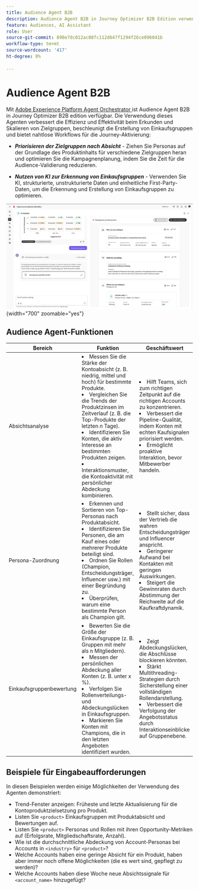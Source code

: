 ```yaml
---
title: Audience Agent B2B
description: Audience Agent B2B in Journey Optimizer B2B Edition verwendet Intent Analysis und Persona Mapping, um Einkaufsgruppen zu erstellen und B2B-Marketing-Workflows zu beschleunigen.
feature: Audiences, AI Assistant
role: User
source-git-commit: 890e7dc012ac08fc112d647f1294f26ce096041b
workflow-type: tm+mt
source-wordcount: '417'
ht-degree: 0%

---
```


# Audience Agent B2B

Mit [Adobe Experience Platform Agent Orchestrator ](https://experienceleague.adobe.com/de/docs/experience-cloud-ai/experience-cloud-ai/agents/agent-orchestrator) ist Audience Agent B2B in Journey Optimizer B2B edition verfügbar. Die Verwendung dieses Agenten verbessert die Effizienz und Effektivität beim Erkunden und Skalieren von Zielgruppen, beschleunigt die Erstellung von Einkaufsgruppen und bietet nahtlose Workflows für die Journey-Aktivierung:

* **_Priorisieren der Zielgruppen nach Absicht_** - Ziehen Sie Personas auf der Grundlage des Produktinhalts für verschiedene Zielgruppen heran und optimieren Sie die Kampagnenplanung, indem Sie die Zeit für die Audience-Validierung reduzieren.

* **_Nutzen von KI zur Erkennung von Einkaufsgruppen_** - Verwenden Sie KI, strukturierte, unstrukturierte Daten und einheitliche First-Party-Daten, um die Erkennung und Erstellung von Einkaufsgruppen zu optimieren.

![Audience Agent B2B im Vollseitenmodus](./assets/audience-agent-full.png){width="700" zoomable="yes"}

## Audience Agent-Funktionen

| Bereich | Funktion | Geschäftswert |
| ---- | ------------ | -------------- |
| Absichtsanalyse | <li> Messen Sie die Stärke der Kontoabsicht (z. B. niedrig, mittel und hoch) für bestimmte Produkte. <li>Vergleichen Sie die Trends der Produktzinsen im Zeitverlauf (z. B. die Top-Produkte der letzten _n_ Tage). <li>Identifizieren Sie Konten, die aktiv Interesse an bestimmten Produkten zeigen. <li>Interaktionsmuster, die Kontoaktivität mit persönlicher Abdeckung kombinieren. | <li>Hilft Teams, sich zum richtigen Zeitpunkt auf die richtigen Accounts zu konzentrieren. <li>Verbessert die Pipeline-Qualität, indem Konten mit echten Kaufsignalen priorisiert werden. <li>Ermöglicht proaktive Interaktion, bevor Mitbewerber handeln. |
| Persona-Zuordnung | <li>Erkennen und Sortieren von Top-Personas nach Produktabsicht. <li>Identifizieren Sie Personen, die am Kauf eines oder mehrerer Produkte beteiligt sind. <li>Ordnen Sie Rollen (Champion, Entscheidungsträger, Influencer usw.) mit einer Begründung zu. <li>Überprüfen, warum eine bestimmte Person als Champion gilt. | <li>Stellt sicher, dass der Vertrieb die wahren Entscheidungsträger und Influencer anspricht. <li>Geringerer Aufwand bei Kontakten mit geringen Auswirkungen. <li>Steigert die Gewinnraten durch Abstimmung der Reichweite auf die Kaufkraftdynamik. |
| Einkaufsgruppenbewertung | <li>Bewerten Sie die Größe der Einkaufsgruppe (z. B. Gruppen mit mehr als n Mitgliedern). <li>Messen der persönlichen Abdeckung aller Konten (z. B. unter x %). <li>Verfolgen Sie Rollenverteilungs- und Abdeckungslücken in Einkaufsgruppen. <li>Markieren Sie Konten mit Champions, die in den letzten Angeboten identifiziert wurden. | <li>Zeigt Abdeckungslücken, die Abschlüsse blockieren könnten. <li>Stärkt Multithreading-Strategien durch Sicherstellung einer vollständigen Rollendarstellung. <li>Verbessert die Verfolgung der Angebotsstatus durch Interaktionseinblicke auf Gruppenebene. |

## Beispiele für Eingabeaufforderungen

In diesen Beispielen werden einige Möglichkeiten der Verwendung des Agenten demonstriert:

* Trend-Fenster anzeigen: Früheste und letzte Aktualisierung für die Kontoproduktzielsetzung pro Produkt.
* Listen Sie `<product>` Einkaufsgruppen mit Produktabsicht und Bewertungen auf.
* Listen Sie `<product>` Personas und Rollen mit ihren Opportunity-Metriken auf (Erfolgsrate, Mitgliedschaftsrate, Anzahl).
* Wie ist die durchschnittliche Abdeckung von Account-Personas bei Accounts in `<industry>` für `<product>`?
* Welche Accounts haben eine geringe Absicht für ein Produkt, haben aber immer noch offene Möglichkeiten (die es wert sind, gepflegt zu werden)?
* Welche Accounts haben diese Woche neue Absichtssignale für `<account_name>` hinzugefügt?
